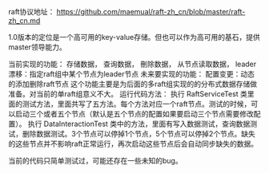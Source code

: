 raft协议地址：
  https://github.com/maemual/raft-zh_cn/blob/master/raft-zh_cn.md

1.0版本的定位是一个高可用的key-value存储。但也可以作为高可用的基石，提供master领导能力。

当前实现的功能：
  存储数据，
  查询数据，
  刪除数据，
  从节点读取数据，
  leader漂移：指定raft组中某个节点为leader节点
未来要实现的功能：
  配置变更：动态的添加删除raft节点
  这个功能主要是为后面的多raft组实现的的分布式数据存储做准备。对当前的单raft组意义不大。
运行代码方法：
 执行 RaftServiceTest 类里面的测试方法，里面共写了五方法。每个方法对应一个raft节点。测试的时候，可以启动三个或者五个节点（默认是五个节点的配置如果要启动三个节点需要修改配置）。
 执行 DataInteractionTest 类中的方法，里面有写入数据测试，查询数据测试，删除数据测试。3个节点可以停掉1个节点，5个节点可以停掉2个节点。缺失的这些节点并不影响raft正常运行，再次启动这些节点后会自动同步缺失的数据。

当前的代码只简单测试过，可能还存在一些未知的bug。



